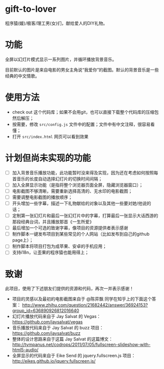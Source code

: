 # gift-to-lover

程序猿(媛)/极客/理工男(女)们，献给爱人的DIY礼物。

# 功能

全屏以幻灯片模式显示一系列图片，并循环播放背景音乐。

目前默认的图片是来自电影的男女主角说“我爱你”的截图。默认的背景音乐是一些经典的中文情歌。

# 使用方法

- check out 这个代码库；如果不会用git，也可以直接下载整个代码库的压缩包然后解压；
- 按需要，修改 `src/config.js` 文件中的配置；文件中有中文注释，很容易看懂；
- 打开 `src/index.html` 网页可以看到效果

# 计划但尚未实现的功能

- [ ] 加入背景音乐播放功能，此功能暂时没来得及实现，因为还在考虑如何按照每首音乐的长度自动选择幻灯片的切换时间间隔；
- [ ] 加入全屏显示功能（是指将整个浏览器页面全屏，隐藏浏览器窗口）；
- [ ] 电影截图不够清晰，需要重新选择高清的、无水印的电影截图；
- [ ] 需要调整电影截图的播放顺序；
- [ ] 开头增加一些字幕，描述一下礼物献给的对象以及其他一些要对她/他说的话；
- [ ] 定制第一张幻灯片和最后一张幻灯片中的字幕，打算最后一张显示大话西游的那段经典台词，并且播放那首《一生所爱》
- [ ] 最后增加一个可选的致谢字幕，像项目的资源提供者表示感谢
- [ ] 制作脚本一键发布项目到某些常见的个人网站（比如发布到自己的github page上）；
- [ ] 制作脚本将项目打包为成苹果、安卓的手机应用；
- [ ] 支持i18n，让歪果的程序猿也能用得上；

# 致谢

此项目，使用了下述朋友们提供的资源和代码，再次一并表示感谢！

- 项目的灵感以及最初的电影截图来自于 @陈弈飘 同学在知乎上的下面这个答案：
  http://www.zhihu.com/question/21682442/answer/36924153?group_id=636890926812016640
- 幻灯片播放代码来自于 Jay Salvat 的 Vegas： https://github.com/jaysalvat/vegas
- 音乐播放代码来自于 Jay Salvat 的 buzz 项目：https://github.com/jaysalvat/buzz
- 整体的设计思路来自于这篇 Jay Salvat 的这篇博文：
  http://tympanus.net/codrops/2011/07/05/fullscreen-slideshow-with-html5-audio/
- 全屏显示的代码来自于 Eike Send 的 jquery.fullscreen.js 项目：http://eikes.github.io/jquery.fullscreen.js/

